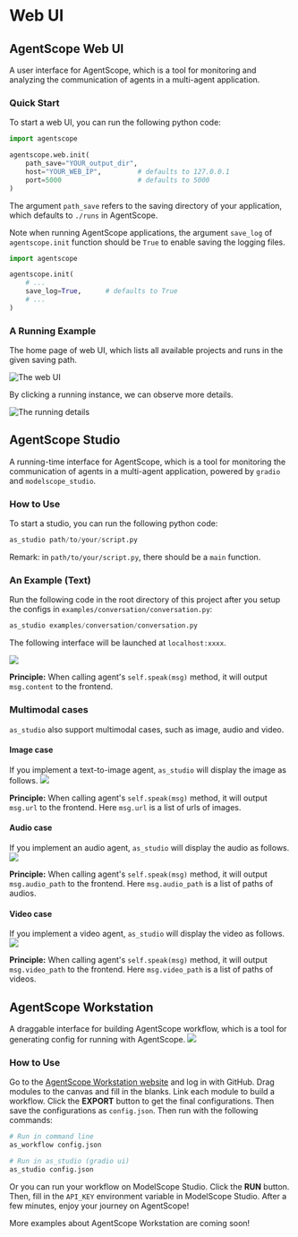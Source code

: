 # Web UI

## AgentScope Web UI

A user interface for AgentScope, which is a tool for monitoring and
analyzing the communication of agents in a multi-agent application.

### Quick Start
To start a web UI, you can run the following python code:

```python
import agentscope

agentscope.web.init(
    path_save="YOUR_output_dir",
    host="YOUR_WEB_IP",         # defaults to 127.0.0.1
    port=5000                   # defaults to 5000
)
```
The argument `path_save` refers to the saving directory of your application,
which defaults to `./runs` in AgentScope.

Note when running AgentScope applications, the argument `save_log` of
`agentscope.init` function should be `True` to enable saving the logging files.
```python
import agentscope

agentscope.init(
    # ...
    save_log=True,      # defaults to True
    # ...
)
```
### A Running Example

The home page of web UI, which lists all available projects and runs in the
given saving path.

![The web UI](https://img.alicdn.com/imgextra/i3/O1CN01kpHFkn1HpeYEkn60I_!!6000000000807-0-tps-3104-1849.jpg)

By clicking a running instance, we can observe more details.

![The running details](https://img.alicdn.com/imgextra/i2/O1CN01AZtsf31MIHm4FmjjO_!!6000000001411-0-tps-3104-1849.jpg)


## AgentScope Studio

A running-time interface for AgentScope, which is a tool for monitoring the
communication of agents in a multi-agent application, powered by `gradio`
and `modelscope_studio`.

### How to Use
To start a studio, you can run the following python code:

```python
as_studio path/to/your/script.py
```
Remark: in `path/to/your/script.py`, there should be a `main` function.


### An Example (Text)

Run the following code in the root directory of this project after you setup the configs in `examples/conversation/conversation.py`:
```python
as_studio examples/conversation/conversation.py
```
The following interface will be launched at `localhost:xxxx`.

![](https://gw.alicdn.com/imgextra/i3/O1CN01X673v81WaHV1oCxEN_!!6000000002804-0-tps-2992-1498.jpg)

**Principle:** When calling agent's `self.speak(msg)` method, it will output `msg.content` to the frontend.

### Multimodal cases
`as_studio` also support multimodal cases, such as image, audio and video.

#### Image case
If you implement a text-to-image agent, `as_studio` will display the image as follows.
![](https://img.alicdn.com/imgextra/i4/O1CN012frtbt1EXqJO1eWh2_!!6000000000362-0-tps-3028-1524.jpg)

**Principle:** When calling agent's `self.speak(msg)` method, it will
output `msg.url` to the frontend. Here `msg.url` is a list of urls of images.

#### Audio case
If you implement an audio agent, `as_studio` will display the audio as follows.
![](https://img.alicdn.com/imgextra/i3/O1CN01c2TV4a1XMpUNniSkB_!!6000000002910-0-tps-2998-1506.jpg)

**Principle:** When calling agent's `self.speak(msg)` method, it will
output `msg.audio_path` to the frontend. Here `msg.audio_path` is a list of paths of audios.

#### Video case
If you implement a video agent, `as_studio` will display the video as follows.
![](https://img.alicdn.com/imgextra/i3/O1CN01nFGfY11amQTCpRrPe_!!6000000003372-0-tps-3018-1510.jpg)

**Principle:** When calling agent's `self.speak(msg)` method, it will
output `msg.video_path` to the frontend. Here `msg.video_path` is a list of paths of videos.

## AgentScope Workstation
A draggable interface for building AgentScope workflow, which is a tool for generating config for running with AgentScope.
![](https://gw.alicdn.com/imgextra/i3/O1CN01uioF2Z1tYCsWgR3Cf_!!6000000005913-1-tps-2156-1080.gif)

### How to Use
Go to the [AgentScope Workstation website](http://39.103.132.84:8080/) and log in with GitHub. Drag modules to the canvas and fill in the blanks. Link each module to build a workflow. Click the **EXPORT** button to get the final configurations. Then save the configurations as `config.json`. Then run with the following commands:

```bash
# Run in command line
as_workflow config.json

# Run in as_studio (gradio ui)
as_studio config.json
```

Or you can run your workflow on ModelScope Studio. Click the **RUN** button. Then, fill in the `API_KEY` environment variable in ModelScope Studio. After a few minutes, enjoy your journey on AgentScope!

More examples about AgentScope Workstation are coming soon!
